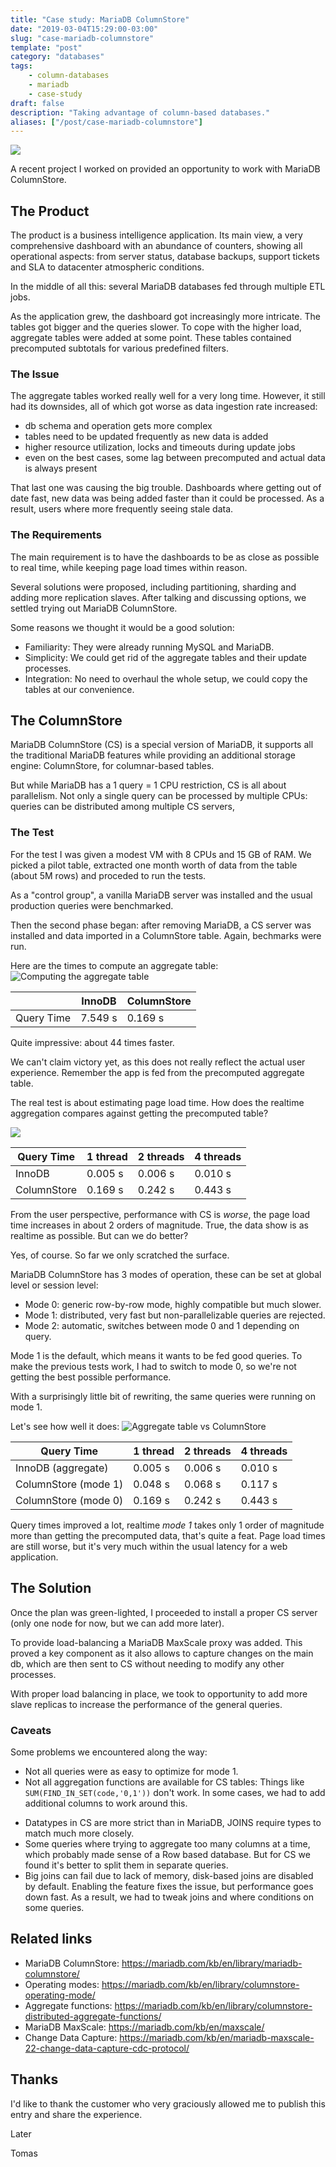 ```yaml
---
title: "Case study: MariaDB ColumnStore"
date: "2019-03-04T15:29:00-03:00"
slug: "case-mariadb-columnstore"
template: "post"
category: "databases"
tags:
    - column-databases
    - mariadb
    - case-study
draft: false
description: "Taking advantage of column-based databases."
aliases: ["/post/case-mariadb-columnstore"]
---
```

![](/images/database.jpg)

A recent project I worked on provided an opportunity to work with MariaDB ColumnStore.


## The Product

The product is a business intelligence application. Its main view, a very comprehensive dashboard with an abundance of counters,
showing all operational aspects: from server status, database backups, support tickets and SLA to datacenter atmospheric conditions.

In the middle of all this: several MariaDB databases fed through multiple ETL jobs.

As the application grew, the dashboard got increasingly more intricate. The tables got bigger and the queries slower.
To cope with the higher load, aggregate tables were added at some point. These tables contained precomputed subtotals for various predefined filters.


### The Issue

The aggregate tables worked really well for a very long time.
However, it still had its downsides, all of which got worse as data ingestion rate increased:

-   db schema and operation gets more complex
-   tables need to be updated frequently as new data is added
-   higher resource utilization, locks and timeouts during update jobs
-   even on the best cases, some lag between precomputed and actual data is always present

That last one was causing the big trouble. Dashboards where getting out of date fast, new data was being added faster than it could be processed.
As a result, users where more frequently seeing stale data.


### The Requirements

The main requirement is to have the dashboards to be as close as possible to real time, while keeping page load times within reason.

Several solutions were proposed, including partitioning, sharding and adding more replication slaves.
After talking and discussing options, we settled trying out MariaDB ColumnStore.

Some reasons we thought it would be a good solution:

-   Familiarity: They were already running MySQL and MariaDB.
-   Simplicity: We could get rid of the aggregate tables and their update processes.
-   Integration: No need to overhaul the whole setup, we could copy the tables at our convenience.


## The ColumnStore 

MariaDB ColumnStore (CS) is a special version of MariaDB,
it supports all the traditional MariaDB features while providing an additional storage engine: ColumnStore, for columnar-based tables.

But while MariaDB has a 1 query = 1 CPU restriction, CS is all about parallelism.
Not only a single query can be processed by multiple CPUs: queries can be distributed among multiple CS servers,


### The Test

For the test I was given a modest VM with 8 CPUs and 15 GB of RAM.
We picked a pilot table, extracted one month worth of data from the table (about 5M rows) and proceded to run the tests.

As a "control group", a vanilla MariaDB server was installed and the usual production queries were benchmarked.

Then the second phase began: after removing MariaDB, a CS server was installed and data imported in a ColumnStore table.
Again, bechmarks were run.

Here are the times to compute an aggregate table:
![Computing the aggregate table](/images/plots/case-mariadb-columnstore/query_load.png)

|            | InnoDB  | ColumnStore |
|------------|---------|-------------|
| Query Time | 7.549 s | 0.169 s     |

Quite impressive: about 44 times faster.

We can't claim victory yet, as this does not really reflect the actual user experience.
Remember the app is fed from the precomputed aggregate table.

The real test is about estimating page load time. How does the realtime aggregation compares against getting the precomputed table?

![](/images/plots/case-mariadb-columnstore/opmode2.png)


| Query Time  | 1 thread | 2 threads | 4 threads |
|-------------|----------|-----------|-----------|
| InnoDB      | 0.005 s  | 0.006 s   | 0.010 s   |
| ColumnStore | 0.169 s  | 0.242 s   | 0.443 s   |

From the user perspective, performance with CS is _worse_, the page load time increases in about 2 orders of magnitude.
True, the data show is as realtime as possible. But can we do better?

Yes, of course. So far we only scratched the surface.

MariaDB ColumnStore has 3 modes of operation, these can be set at global level or session level:

-   Mode 0: generic row-by-row mode, highly compatible but much slower.
-   Mode 1: distributed, very fast but non-parallelizable queries are rejected.
-   Mode 2: automatic, switches between mode 0 and 1 depending on query.

Mode 1 is the default, which means it wants to be fed good queries.
To make the previous tests work, I had to switch to mode 0, so we're not
getting the best possible performance.

With a surprisingly little bit of rewriting, the same queries were running on mode 1.

Let's see how well it does:
![Aggregate table vs ColumnStore](/images/plots/case-mariadb-columnstore/opmodes_vs_innodb.png)


| Query Time           | 1 thread | 2 threads | 4 threads |
|----------------------|----------|-----------|-----------|
| InnoDB (aggregate)   | 0.005 s  | 0.006 s   | 0.010 s   |
| ColumnStore (mode 1) | 0.048 s  | 0.068 s   | 0.117 s   |
| ColumnStore (mode 0) | 0.169 s  | 0.242 s   | 0.443 s   |

Query times improved a lot, realtime _mode 1_ takes only 1 order of magnitude more than getting the precomputed data, that's quite a feat.
Page load times are still worse, but it's very much within the usual latency for a web application.


## The Solution

Once the plan was green-lighted, I proceeded to install a proper CS server (only one node for now, but we can add more later).

To provide load-balancing a MariaDB MaxScale proxy was added.
This proved a key component as it also allows to capture changes on the
main db, which are then sent to CS without needing to modify any other processes.

With proper load balancing in place, we took to opportunity to add more slave replicas to increase the performance of the general queries.


### Caveats

Some problems we encountered along the way:

-   Not all queries were as easy to optimize for mode 1.
-   Not all aggregation functions are available for CS tables:
    Things like `SUM(FIND_IN_SET(code,'0,1'))` don't work. In some cases, we had to add additional columns to work around this.

<!--listend-->

-   Datatypes in CS are more strict than in MariaDB, JOINS require types to match much more closely.
-   Some queries where trying to aggregate too many columns at a time, which probably made sense of a Row based database. But for CS we found
    it's better to split them in separate queries.
-   Big joins can fail due to lack of memory, disk-based joins are disabled by default. Enabling the feature fixes the issue,
    but performance goes down fast. As a result, we had to tweak joins and where conditions on some queries.


## Related links

-   MariaDB ColumnStore: <https://mariadb.com/kb/en/library/mariadb-columnstore/>
-   Operating modes: <https://mariadb.com/kb/en/library/columnstore-operating-mode/>
-   Aggregate functions: <https://mariadb.com/kb/en/library/columnstore-distributed-aggregate-functions/>
-   MariaDB MaxScale: <https://mariadb.com/kb/en/maxscale/>
-   Change Data Capture: <https://mariadb.com/kb/en/mariadb-maxscale-22-change-data-capture-cdc-protocol/>


## Thanks

I'd like to thank the customer who very graciously allowed me to publish this entry and share the experience.

Later

Tomas
